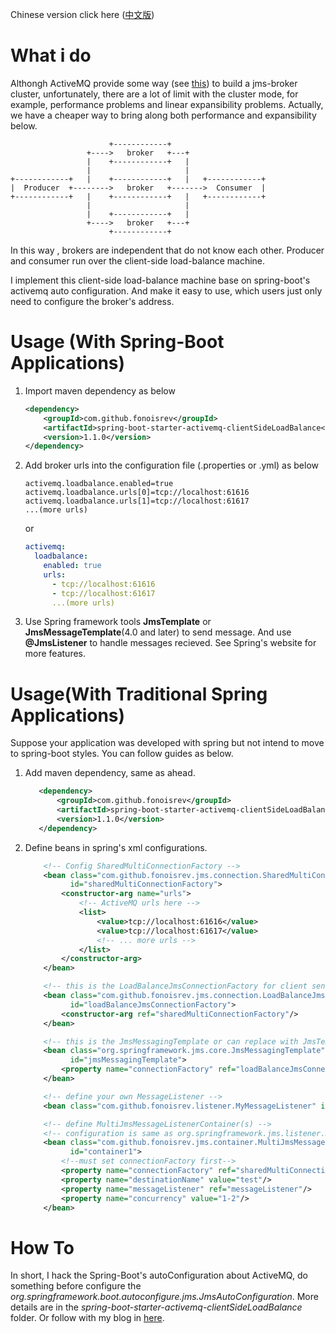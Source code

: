 Chinese version click here ([中文版](https://www.jianshu.com/p/3f34ddf62044))

# What i do
Althongh ActiveMQ provide some way (see [this](http://activemq.apache.org/clustering.html)) to build a jms-broker cluster,  unfortunately, there are a lot of limit with the cluster mode, for example, performance problems and linear expansibility problems.
Actually, we have a cheaper way to bring along both performance and expansibility below.
```
                      +------------+
                 +---->   broker   +---+
                 |    +------------+   |
                 |                     |
+------------+   |    +------------+   |   +------------+
|  Producer  +-------->   broker   +------->  Consumer  |
+------------+   |    +------------+   |   +------------+
                 |                     |
                 |    +------------+   |
                 +---->   broker   +---+
                      +------------+
```

In this way , brokers are independent that do not know each other. Producer and consumer run over the client-side load-balance machine.

I implement this client-side load-balance machine base on spring-boot's activemq auto configuration. And make it easy to use, which users just only need to configure the broker's address.


# Usage (With Spring-Boot Applications)

1. Import maven dependency as below

   ```xml
   <dependency>
       <groupId>com.github.fonoisrev</groupId>
       <artifactId>spring-boot-starter-activemq-clientSideLoadBalance</artifactId>
       <version>1.1.0</version>
   </dependency>
   ```

2. Add broker urls into the configuration file (.properties or .yml) as below 

   ```properties
   activemq.loadbalance.enabled=true
   activemq.loadbalance.urls[0]=tcp://localhost:61616
   activemq.loadbalance.urls[1]=tcp://localhost:61617
   ...(more urls)
   ```

   or

   ```yaml
   activemq:
     loadbalance:
       enabled: true
       urls:
         - tcp://localhost:61616
         - tcp://localhost:61617
         ...(more urls)
   ```

3. Use Spring framework tools **JmsTemplate** or **JmsMessageTemplate**(4.0 and later) to send message. And use **@JmsListener** to handle messages recieved. See Spring's website for more features.


# Usage(With Traditional Spring Applications) 
Suppose your application was developed with spring but not intend to move to spring-boot styles. You can follow guides as below.

1. Add maven dependency, same as ahead.
    ```xml
       <dependency>
           <groupId>com.github.fonoisrev</groupId>
           <artifactId>spring-boot-starter-activemq-clientSideLoadBalance</artifactId>
           <version>1.1.0</version>
       </dependency>
    ```

2. Define beans in spring's xml configurations.
    ```xml
        <!-- Config SharedMultiConnectionFactory -->
        <bean class="com.github.fonoisrev.jms.connection.SharedMultiConnectionFactory"
              id="sharedMultiConnectionFactory">
            <constructor-arg name="urls">
                <!-- ActiveMQ urls here -->
                <list>
                    <value>tcp://localhost:61616</value>
                    <value>tcp://localhost:61617</value>
                    <!-- ... more urls -->
                </list>
            </constructor-arg>
        </bean>
    
        <!-- this is the LoadBalanceJmsConnectionFactory for client send -->
        <bean class="com.github.fonoisrev.jms.connection.LoadBalanceJmsConnectionFactory" 
              id="loadBalanceJmsConnectionFactory">
            <constructor-arg ref="sharedMultiConnectionFactory"/>
        </bean>
    
        <!-- this is the JmsMessagingTemplate or can replace with JmsTemplate -->
        <bean class="org.springframework.jms.core.JmsMessagingTemplate" 
              id="jmsMessagingTemplate">
            <property name="connectionFactory" ref="loadBalanceJmsConnectionFactory"/>
        </bean>
    
        <!-- define your own MessageListener -->
        <bean class="com.github.fonoisrev.listener.MyMessageListener" id="messageListener"/>
    
        <!-- define MultiJmsMessageListenerContainer(s) -->
        <!-- configuration is same as org.springframework.jms.listener.DefaultMessageListenerContainer -->
        <bean class="com.github.fonoisrev.jms.container.MultiJmsMessageListenerContainer" 
              id="container1">
            <!--must set connectionFactory first-->
            <property name="connectionFactory" ref="sharedMultiConnectionFactory"/>
            <property name="destinationName" value="test"/>
            <property name="messageListener" ref="messageListener"/>
            <property name="concurrency" value="1-2"/>
        </bean>
    ```


# How To 
In short, I hack the Spring-Boot's autoConfiguration about ActiveMQ, do something before configure the *org.springframework.boot.autoconfigure.jms.JmsAutoConfiguration*.
More details are in the *spring-boot-starter-activemq-clientSideLoadBalance* folder. Or follow with my blog in [here](https://www.jianshu.com/p/3f34ddf62044).

